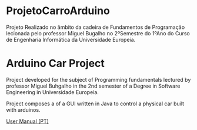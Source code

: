 # ProjetoCarroArduino
Projeto Realizado no âmbito da cadeira de Fundamentos de Programação lecionada pelo professor Miguel Bugalho no 2ºSemestre do 1ºAno do Curso de Engenharia Informática da Universidade Europeia.

# Arduino Car Project
Project developed for the subject of Programming fundamentals lectured by professor Miguel Buhgalho in the 2nd semester of a Degree in Software Engineering in Universidade Europeia.

Project composes a of a GUI written in Java to control a physical car built with arduinos. 


<a href="https://github.com/Moozdzn/ProjetoCarroArduino/blob/master/ManualdeUtilizador_G07_M1.docx.pdf"> User Manual (PT)</a>
